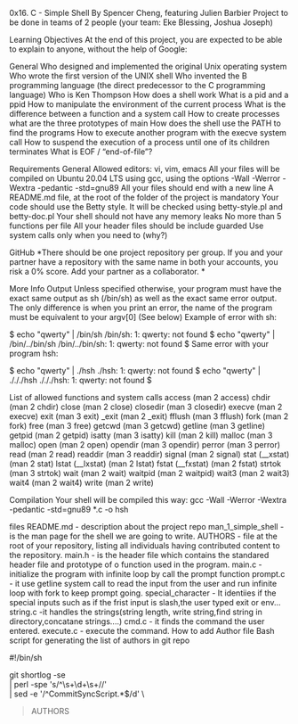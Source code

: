 0x16. C - Simple Shell
By Spencer Cheng, featuring Julien Barbier Project to be done in teams of 2
people (your team: Eke Blessing, Joshua Joseph)

Learning Objectives
At the end of this project, you are expected to be able to explain to anyone,
without the help of Google:

General
Who designed and implemented the original Unix operating system Who wrote the
first version of the UNIX shell Who invented the B programming language 
(the direct predecessor to the C programming language) Who is Ken Thompson How does
a shell work What is a pid and a ppid How to manipulate the environment of the current
process What is the difference between a function and a system call How to create processes
what are the three prototypes of main How does the shell use the PATH to find the programs 
How to execute another program with the execve system call How to suspend the execution of a 
process until one of its children terminates What is EOF / “end-of-file”?

Requirements
General
Allowed editors: vi, vim, emacs All your files will be compiled on Ubuntu 20.04 LTS using gcc, 
using the options -Wall -Werror -Wextra -pedantic -std=gnu89 All your files should end with a 
new line A README.md file, at the root of the folder of the project is mandatory Your code should 
use the Betty style. It will be checked using betty-style.pl and betty-doc.pl Your shell should not 
have any memory leaks No more than 5 functions per file All your header files should be include guarded 
Use system calls only when you need to (why?)

GitHub
*There should be one project repository per group. If you and your partner have a repository with
the same name in both your accounts, you risk a 0% score. Add your partner as a collaborator. *

More Info Output Unless specified otherwise, your program must have the exact same output as
sh (/bin/sh) as well as the exact same error output. The only difference is when you print 
an error, the name of the program must be equivalent to your argv[0] (See below) Example of error with sh:

$ echo "qwerty" | /bin/sh /bin/sh: 1: qwerty: not found $ echo "qwerty" | /bin/../bin/sh /bin/../bin/sh: 
1: qwerty: not found $ Same error with your program hsh:

$ echo "qwerty" | ./hsh ./hsh: 1: qwerty: not found $ echo "qwerty" | ./././hsh ./././hsh: 1: qwerty: not found $

List of allowed functions and system calls
access (man 2 access) chdir (man 2 chdir) close (man 2 close) closedir (man 3 closedir) execve (man 2 execve) 
exit (man 3 exit) _exit (man 2 _exit) fflush (man 3 fflush) fork (man 2 fork) free (man 3 free) getcwd 
(man 3 getcwd) getline (man 3 getline) getpid (man 2 getpid) isatty (man 3 isatty) kill (man 2 kill) malloc
(man 3 malloc) open (man 2 open) opendir (man 3 opendir) perror (man 3 perror) read (man 2 read) readdir
(man 3 readdir) signal (man 2 signal) stat (__xstat) (man 2 stat) lstat (__lxstat) (man 2 lstat) fstat
(__fxstat) (man 2 fstat) strtok (man 3 strtok) wait (man 2 wait) waitpid (man 2 waitpid) wait3 (man 2 wait3)
wait4 (man 2 wait4) write (man 2 write)

Compilation
Your shell will be compiled this way:
gcc -Wall -Werror -Wextra -pedantic -std=gnu89 *.c -o hsh

files
README.md - description about the project repo
man_1_simple_shell - is the man page for the shell we are going to write.
AUTHORS - file at the root of your repository, listing all individuals having contributed content to the repository.
main.h - is the header file which contains the standared header file and prototype of o function used in the program.
main.c - initialize the program with infinite loop by call the prompt function
prompt.c - it use getline system call to read the input from the user and run infinite loop with fork to keep prompt going.
special_character - It identiies if the special inputs such as if the frist input is slash,the user typed exit or env...
string.c -it handles the strings(string length, write string,find string in directory,concatane strings....)
cmd.c - it finds the command the user entered.
execute.c - execute the command.
How to add Author file
Bash script for generating the list of authors in git repo

#!/bin/sh

git shortlog -se \
  | perl -spe 's/^\s+\d+\s+//' \
  | sed -e '/^CommitSyncScript.*$/d' \
  > AUTHORS
